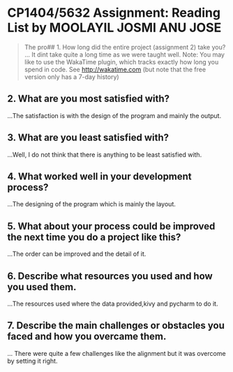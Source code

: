 # CP1404/5632 Assignment: Reading List by MOOLAYIL JOSMI ANU JOSE


> The pro## 1. How long did the entire project (assignment 2) take you?
...  It dint take quite a long time as we were taught well.
Note: You may like to use the WakaTime plugin, which tracks exactly how long you spend in code. See http://wakatime.com (but note that the free version only has a 7-day history)

## 2. What are you most satisfied with?
...The satisfaction is with the design of the program and mainly the output.

## 3. What are you least satisfied with?
...Well, I do not think that there is anything to be least satisfied with.

## 4. What worked well in your development process?
...The designing of the program which is mainly the layout.

## 5. What about your process could be improved the next time you do a project like this?
...The order can be improved and the detail of it.

## 6. Describe what resources you used and how you used them.
...The resources used where the data provided,kivy and pycharm to do it.

## 7. Describe the main challenges or obstacles you faced and how you overcame them.
... There were quite a few challenges like the alignment but it was overcome by setting it right.
